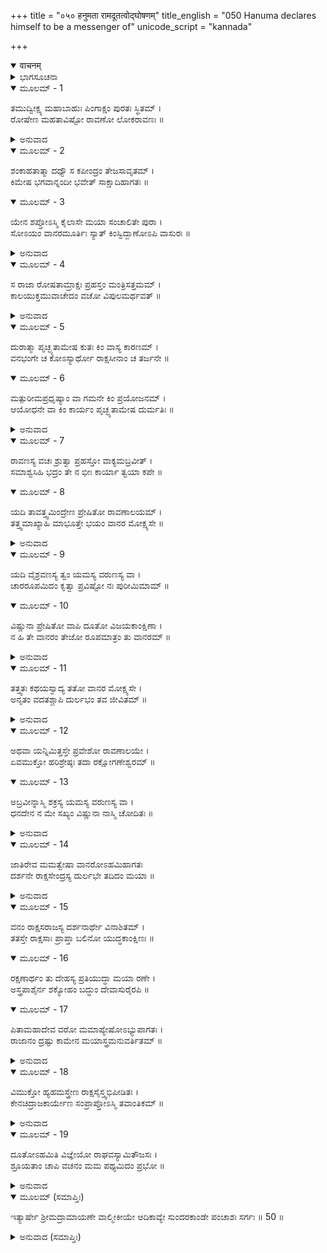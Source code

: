 +++
title = "०५० हनुमता रामदूतत्वोद्घोषणम्"
title_english = "050 Hanuma declares himself to be a messenger of"
unicode_script = "kannada"

+++
<details open><summary>वाचनम्</summary>

<div class="audioEmbed"  caption="श्रीराम-हरिसीताराममूर्ति-घनपाठिभ्यां वचनम्" src="https://archive.org/download/Ramayana-recitation-Sriram-harisItArAmamUrti-Ghanapaati-v2/Kanda_5/Kanda_5_SK-050-Hanuma_declares_himself_to_be_a_messenger_of.mp3"></div>
</details>



<details><summary>ಭಾಗಸೂಚನಾ</summary>

ರಾವಣನು ಪ್ರಹಸ್ತನ ಮೂಲಕ ಹನುಮಂತನು ಲಂಕೆಗೆ ಬಂದುದರ ಕಾರಣವನ್ನು ಪ್ರಶ್ನಿಸಿದುದು, ತಾನು ಶ್ರೀರಾಮನ ದೂತನೆಂದು ಹನುಮಂತನು ಹೇಳಿದುದು
</details>

<details open><summary>ಮೂಲಮ್ - 1</summary>

ತಮುದ್ವೀಕ್ಷ್ಯ ಮಹಾಬಾಹುಃ ಪಿಂಗಾಕ್ಷಂ ಪುರತಃ ಸ್ಥಿತಮ್ ।  
ರೋಷೇಣ ಮಹತಾವಿಷ್ಟೋ ರಾವಣೋ ಲೋಕರಾವಣಃ ॥
</details>

<details><summary>ಅನುವಾದ</summary>

ಮಹಾಬಾಹುವೂ, ಲೋಕಕಂಟಕನೂ ಆದ ರಾವಣನು ತನ್ನ ಮುಂಭಾಗದಲ್ಲಿಯೇ ನಿಂತಿದ್ದ ಕಂದು ಬಣ್ಣದ ಕಣ್ಣುಗಳಿಂದ ಕೂಡಿದ ಹನುಮಂತನನ್ನು ಪರಿಶೀಲಿಸುತ್ತಾ ನೋಡಿ ಕೋಪೋದ್ರಿಕ್ತನಾದನು.॥1॥
</details>

<details open><summary>ಮೂಲಮ್ - 2</summary>

ಶಂಕಾಹತಾತ್ಮಾ ದಧ್ಯೌ ಸ ಕಪೀಂದ್ರಂ ತೇಜಸಾವೃತಮ್ ।  
ಕಿಮೇಷ ಭಗವಾನ್ನಂದೀ ಭವೇತ್ ಸಾಕ್ಷಾದಿಹಾಗತಃ ॥
</details>

<details open><summary>ಮೂಲಮ್ - 3</summary>

ಯೇನ ಶಪ್ತೋಽಸ್ಮಿ ಕೈಲಾಸೇ ಮಯಾ ಸಂಚಾಲಿತೇ ಪುರಾ ।  
ಸೋಽಯಂ ವಾನರಮೂರ್ತಿಃ ಸ್ಯಾತ್ ಕಿಂಸ್ವಿದ್ಬಾಣೋಽಪಿ ವಾಸುರಃ ॥
</details>

<details><summary>ಅನುವಾದ</summary>

ಮಹಾತೇಜಸ್ಸಿನಿಂದ ಪ್ರಕಾಶಿಸುತ್ತಿರುವ ಕಪಿವರನನ್ನು ನೋಡಿ, ಸಂಶಯಚಿತ್ತನಾಗಿ ಇಂತು ಆಲೋಚಿಸಿದನು - ‘‘ಹಿಂದೊಮ್ಮೆ ನಾನು ಕೈಲಾಸಪರ್ವತವನ್ನು ಕದಲಿಸಿದಾಗ ನಂದಿಯನ್ನು ಕಪಿಯೆಂದು ಹಾಸ್ಯಮಾಡಿದ್ದೆನು. ಆಗ ಕುಪಿತನಾದ ನಂದೀಶ್ವರನು ‘ಕಪಿಯಿಂದಲೇ ನೀನು ವಿನಾಶ ಹೊಂದುವೆ’ ಎಂದು ಶಾಪವನ್ನಿತ್ತಿದ್ದನು. ಈಗ ಆ ನಂದಿಯೇ ಈ ರೂಪದಿಂದ ಪ್ರತ್ಯಕ್ಷವಾಗಿ ಇಲ್ಲಿಗೆ ಬಂದಿರುವನೇ? ಅಥವಾ ಬಾಣಾಸುರನೇನಾದರೂ ಕಪಿರೂಪವನ್ನು ಧರಿಸಿ ಬಂದಿರುವನೇ?॥2-3॥
</details>

<details open><summary>ಮೂಲಮ್ - 4</summary>

ಸ ರಾಜಾ ರೋಷತಾಮ್ರಾಕ್ಷಃ ಪ್ರಹಸ್ತಂ ಮಂತ್ರಿಸತ್ತಮಮ್ ।  
ಕಾಲಯುಕ್ತಮುವಾಚೇದಂ ವಚೋ ವಿಪುಲಮರ್ಥವತ್ ॥
</details>

<details><summary>ಅನುವಾದ</summary>

ಹೀಗೆ ಯೋಚಿಸುತ್ತಾ ಕೋಪದಿಂದ ಕೆಂಗಣ್ಣನಾಗಿದ್ದ ರಾಕ್ಷಸ ರಾಜನು ಅಮಾತ್ಯಶ್ರೇಷ್ಠನಾದ ಪ್ರಹಸ್ತನನ್ನು ನೋಡಿ, ಸಂದರ್ಭೋಚಿತವಾದ, ಅನೇಕಾರ್ಥಗಳುಳ್ಳ ಮಾತನ್ನು ಹೇಳಿದನು-॥4॥
</details>

<details open><summary>ಮೂಲಮ್ - 5</summary>

ದುರಾತ್ಮಾ ಪೃಚ್ಛ್ಯತಾಮೇಷ ಕುತಃ ಕಿಂ ವಾಸ್ಯ ಕಾರಣಮ್ ।  
ವನಭಂಗೇ ಚ ಕೋಽಸ್ಯಾರ್ಥೋ ರಾಕ್ಷಸೀನಾಂ ಚ ತರ್ಜನೇ ॥
</details>

<details open><summary>ಮೂಲಮ್ - 6</summary>

ಮತ್ಪುರೀಮಪ್ರಧೃಷ್ಯಾಂ ವಾ ಗಮನೇ ಕಿಂ ಪ್ರಯೋಜನಮ್ ।  
ಆಯೋಧನೇ ವಾ ಕಿಂ ಕಾರ್ಯಂ ಪೃಚ್ಛ್ಯತಾಮೇಷ ದುರ್ಮತಿಃ ॥
</details>

<details><summary>ಅನುವಾದ</summary>

ಮಹಾಮಾತ್ಯನೇ! ‘‘ಈ ದುಷ್ಟನು ಎಲ್ಲಿಂದ ಬಂದವನು? ಇಲ್ಲಿಗೆ ಬರಲು ಕಾರಣವೇನು? ಉದ್ಯಾನವನ್ನು ನಾಶಮಾಡಿದ್ದು ಯಾವ ಪ್ರಯೋಜನಕ್ಕಾಗಿ? ರಾಕ್ಷಸಿಯರನ್ನು ಭಯಪಡಿಸಿದುದು ಏಕೆ? ಯಾರಿಂದಲೂ ಎದುರಿಸಲು ಅಸಾಧ್ಯವಾದ, ದುರ್ಭೇದ್ಯವಾದ ನನ್ನ ಪಟ್ಟಣಕ್ಕೆ ಬಂದುದೇಕೆ? ಕಿಂಕರಾದಿ ರಾಕ್ಷಸರೊಡನೆ ಯುದ್ಧ ಮಾಡಿದ ಉದ್ದೇಶವೇನು? ಇವೇ ಮುಂತಾಗಿ ಈ ವಾನರನಲ್ಲಿ ಕೇಳು.’’॥5-6॥
</details>

<details open><summary>ಮೂಲಮ್ - 7</summary>

ರಾವಣಸ್ಯ ವಚಃ ಶ್ರುತ್ವಾ ಪ್ರಹಸ್ತೋ ವಾಕ್ಯಮಬ್ರವೀತ್ ।  
ಸಮಾಶ್ವಸಿಹಿ ಭದ್ರಂ ತೇ ನ ಭೀಃ ಕಾರ್ಯಾ ತ್ವಯಾ ಕಪೇ ॥
</details>

<details open><summary>ಮೂಲಮ್ - 8</summary>

ಯದಿ ತಾವತ್ತ್ವಮಿಂದ್ರೇಣ ಪ್ರೇಷಿತೋ ರಾವಣಾಲಯಮ್ ।  
ತತ್ತ್ವಮಾಖ್ಯಾಹಿ ಮಾಭೂತ್ತೇ ಭಯಂ ವಾನರ ಮೋಕ್ಷ್ಯಸೇ ॥
</details>

<details><summary>ಅನುವಾದ</summary>

ರಾವಣನ ಮಾತನ್ನು ಕೇಳಿ ಪ್ರಹಸ್ತನು ವಾನರನ ಬಳಿ ಹೀಗೆ ಕೇಳಿದನು - ‘‘ಕಪೀಶ್ವರನೇ! ನಿನಗೆ ಮಂಗಳವಾಗಲೀ. ನೀನಿಲ್ಲಿ ಭಯಗೊಳ್ಳುವ ಕಾರಣವಿಲ್ಲ. ನಮ್ಮಲ್ಲಿ ವಿಶ್ವಾಸವನ್ನಿಡು. ನಿಜವನ್ನು ಹೇಳು. ಇಂದ್ರನಿಂದ ಕಳುಹಲ್ಪಟ್ಟು ನೀನಿಲ್ಲಿಗೆ ಬಂದಿರುವೆಯಾ? ಭಯಪಡುವ ಕಾರಣವಿಲ್ಲ. ನಿಜ ಹೇಳಿದರೆ ಬಿಡುಗಡೆ ಹೊಂದುವೆ.॥7-8॥
</details>

<details open><summary>ಮೂಲಮ್ - 9</summary>

ಯದಿ ವೈಶ್ರವಣಸ್ಯ ತ್ವಂ ಯಮಸ್ಯ ವರುಣಸ್ಯ ವಾ ।  
ಚಾರರೂಪಮಿದಂ ಕೃತ್ವಾ ಪ್ರವಿಷ್ಟೋ ನಃ ಪುರೀಮಿಮಾಮ್ ॥
</details>

<details open><summary>ಮೂಲಮ್ - 10</summary>

ವಿಷ್ಣುನಾ ಪ್ರೇಷಿತೋ ವಾಪಿ ದೂತೋ ವಿಜಯಕಾಂಕ್ಷಿಣಾ ।  
ನ ಹಿ ತೇ ವಾನರಂ ತೇಜೋ ರೂಪಮಾತ್ರಂ ತು ವಾನರಮ್ ॥
</details>

<details><summary>ಅನುವಾದ</summary>

ಗೂಢಚಾರಿಯಾಗಿ ನೀನು ನಮ್ಮ ನಗರವನ್ನು ಪ್ರವೇಶಿಸಿರುವೆಯಾ? ನಿನ್ನನ್ನು ಇಲ್ಲಿಗೆ ಕಳುಹಿಸಿದವರು ಕುಬೇರನೋ? ಯಮನೋ? ವರುಣನೋ? ಅಲ್ಲದಿದ್ದರೆ ವಿಜಯಾಕಾಂಕ್ಷೆಯಿಂದ ವಿಷ್ಣುವೇ ನಿನ್ನನ್ನು ದೂತನಾಗಿ ಇಲ್ಲಿಗೆ ಕಳಿಸಿರುವನೇ? ನಿನ್ನ ರೂಪಮಾತ್ರ ವಾನರನದು. ಇಂತಹ ಅದ್ಭುತವಾದ ನಿನ್ನ ತೇಜಸ್ಸು ವಾನರ ಮಾತ್ರರಿಗೆ ಇರಲಾರದು.॥9-10॥
</details>

<details open><summary>ಮೂಲಮ್ - 11</summary>

ತತ್ತ್ವತಃ ಕಥಯಸ್ವಾದ್ಯ ತತೋ ವಾನರ ಮೋಕ್ಷ್ಯಸೇ ।  
ಅನೃತಂ ವದತಶ್ಚಾಪಿ ದುರ್ಲಭಂ ತವ ಜೀವಿತಮ್ ॥
</details>

<details><summary>ಅನುವಾದ</summary>

ಎಲೈ ವಾನರಾ! ನಿಜವನ್ನು ಹೇಳಿದರೆ ನೀನು ಈಗಲೇ ಬಂಧನಮುಕ್ತನಾಗುವೆ. ಸುಳ್ಳನ್ನು ಹೇಳಿದರೆ ಪ್ರಾಣಗಳನ್ನು ಕಳಕೊಳ್ಳಬೇಕಾದೀತು.॥11॥
</details>

<details open><summary>ಮೂಲಮ್ - 12</summary>

ಅಥವಾ ಯನ್ನಿಮಿತ್ತಸ್ತೇ ಪ್ರವೇಶೋ ರಾವಣಾಲಯೇ ।  
ಏವಮುಕ್ತೋ ಹರಿಶ್ರೇಷ್ಠಃ ತದಾ ರಕ್ಷೋಗಣೇಶ್ವರಮ್ ॥
</details>

<details open><summary>ಮೂಲಮ್ - 13</summary>

ಅಬ್ರವೀನ್ನಾಸ್ಮಿ ಶಕ್ರಸ್ಯ ಯಮಸ್ಯ ವರುಣಸ್ಯ ವಾ ।  
ಧನದೇನ ನ ಮೇ ಸಖ್ಯಂ ವಿಷ್ಣುನಾ ನಾಸ್ಮಿ ಚೋದಿತಃ ॥
</details>

<details><summary>ಅನುವಾದ</summary>

ಅಥವಾ ನೀನು ಈ ರಾವಣನಗರವನ್ನು ಏಕೆ ಪ್ರವೇಶಿಸಿದೆ?’’ ಎಂದು ಪ್ರಹಸ್ತನು ಕೇಳಿದಾಗ ಹನುಮಂತನು ರಾವಣನಲ್ಲಿ ಹೀಗೆ ಹೇಳಿದನು - ‘‘ನಾನು ಇಂದ್ರ, ಯಮ, ವರುಣ ಹೀಗೆ ಯಾರ ದೂತನೂ ಅಲ್ಲ. ಕುಬೇರನ ಸ್ನೇಹಿತನೂ ಅಲ್ಲ. ನಾನು ವಿಷ್ಣುವಿನ ಪ್ರೇರಣೆಯಿಂದ ಬಂದವನೂ ಅಲ್ಲ.॥12-13॥
</details>

<details open><summary>ಮೂಲಮ್ - 14</summary>

ಜಾತಿರೇವ ಮಮತ್ವೇಷಾ ವಾನರೋಽಹಮಿಹಾಗತಃ  
ದರ್ಶನೇ ರಾಕ್ಷಸೇಂದ್ರಸ್ಯ ದುರ್ಲಭೇ ತದಿದಂ ಮಯಾ ॥
</details>

<details><summary>ಅನುವಾದ</summary>

ನಾನು ವೇಷವನ್ನು ಬದಲಾಯಿಸಿ ಬಂದವನೂ ಅಲ್ಲ. ಹುಟ್ಟಿನಿಂದಲೇ ವಾನರನು ನಾನು. ಅದೇ ನಿಜರೂಪದಿಂದ ಇಲ್ಲಿಗೆ ಬಂದಿರುವೆನು. ರಾಕ್ಷಸರಾಜನಾದ ನಿನ್ನ ದರ್ಶನವು ಬಹಳ ಕಷ್ಟಕರವಾದುದರಿಂದ ನಾನು ಹೀಗೆ ಮಾಡಬೇಕಾಯಿತು.॥14॥
</details>

<details open><summary>ಮೂಲಮ್ - 15</summary>

ವನಂ ರಾಕ್ಷಸರಾಜಸ್ಯ ದರ್ಶನಾರ್ಥೇ ವಿನಾಶಿತಮ್ ।  
ತತಸ್ತೇ ರಾಕ್ಷಸಾಃ ಪ್ರಾಪ್ತಾ ಬಲಿನೋ ಯುದ್ಧಕಾಂಕ್ಷಿಣಃ ॥
</details>

<details open><summary>ಮೂಲಮ್ - 16</summary>

ರಕ್ಷಣಾರ್ಥಂ ತು ದೇಹಸ್ಯ ಪ್ರತಿಯುದ್ಧಾ ಮಯಾ ರಣೇ ।  
ಅಸ್ತ್ರಪಾಶೈರ್ನ ಶಕ್ಯೋಹಂ ಬದ್ಧುಂ ದೇವಾಸುರೈರಪಿ ॥
</details>

<details open><summary>ಮೂಲಮ್ - 17</summary>

ಪಿತಾಮಹಾದೇವ ವರೋ ಮಮಾಪ್ಯೇಷೋಽಭ್ಯುಪಾಗತಃ ।  
ರಾಜಾನಂ ದ್ರಷ್ಟು ಕಾಮೇನ ಮಯಾಸ್ತ್ರಮನುವರ್ತಿತಮ್ ॥
</details>

<details><summary>ಅನುವಾದ</summary>

ನಿನ್ನನ್ನು ನೋಡಲಿಕ್ಕಾಗಿಯೇ ವನವನ್ನು ನಾಶಮಾಡಿದೆ. ಆಗ ಬಲಶಾಲಿಗಳಾದ ರಾಕ್ಷಸರು ಯುದ್ಧಾಕಾಂಕ್ಷೆಯಿಂದ ಬಂದರು. ನಾನು ದೇಹ ರಕ್ಷಣೆಗಾಗಿ ಅವರನ್ನು ಎದುರಿಸಿ, ಯುದ್ಧಮಾಡಬೇಕಾಯಿತು. ಸುರಾಸುರರೆಲ್ಲಾ ಸೇರಿದರೂ ನನ್ನನ್ನು ಅಸ್ತ್ರಗಳಿಂದ ಬಂಧಿಸಲಾರರು. ನಿನ್ನ ಕುಮಾರನಿಗೆ ಬ್ರಹ್ಮಾಸ್ತ್ರವನ್ನು ಕರುಣಿಸಿದ ಬ್ರಹ್ಮದೇವರೇ ನನಗೆ ಈ ವರವನ್ನು ಕೊಟ್ಟಿರುವನು. ರಾಕ್ಷಸರಾಜನಾದ ನಿನ್ನನ್ನು ನೋಡಲೆಂದೇ ಉದ್ದೇಶಪೂರ್ವಕವಾಗಿ ಈ ಬ್ರಹ್ಮಾಸ್ತ್ರಕ್ಕೆ ನಾನೇ ಕಟ್ಟಿಬಿದ್ದಿರುವೆ.॥15-17॥
</details>

<details open><summary>ಮೂಲಮ್ - 18</summary>

ವಿಮುಕ್ತೋ ಹ್ಯಹಮಸ್ತ್ರೇಣ ರಾಕ್ಷಸೈಸ್ತ್ವಭಿಪೀಡಿತಃ ।  
ಕೇನಚಿದ್ರಾಜಕಾರ್ಯೇಣ ಸಂಪ್ರಾಪ್ತೋಽಸ್ಮಿ ತವಾಂತಿಕಮ್ ॥
</details>

<details><summary>ಅನುವಾದ</summary>

ನಾನು ಬ್ರಹ್ಮಾಸ್ತ್ರದ ಬಂಧನದಿಂದ ಪೂರ್ತಿಯಾಗಿ ಬಿಡುಗಡೆ ಹೊಂದಿರುವೆನು. ಯಾವುದೋ ರಾಜಕಾರ್ಯದ ನಿಮಿತ್ತವಾಗಿ ನಾನು ಇಲ್ಲಿಗೆ ಬಂದಿರುವೆನು. ನಿನ್ನನ್ನು ನೋಡಲೆಂದೇ ಈ ರಾಕ್ಷಸರ ಕಿರುಕುಳವನ್ನು ಸಹಿಸಿಕೊಂಡಿರುತ್ತೇನೆ.॥18॥
</details>

<details open><summary>ಮೂಲಮ್ - 19</summary>

ದೂತೋಽಹಮಿತಿ ವಿಜ್ಞೇಯೋ ರಾಘವಸ್ಯಾಮಿತೌಜಸಃ ।  
ಶ್ರೂಯತಾಂ ಚಾಪಿ ವಚನಂ ಮಮ ಪಥ್ಯಮಿದಂ ಪ್ರಭೋ ॥
</details>

<details><summary>ಅನುವಾದ</summary>

ರಾಜನೇ! ಭಾರೀ ಪರಾಕ್ರಮಶಾಲಿಯಾದ ಶ್ರೀರಾಮನ ದೂತನೆಂದು ನನ್ನನ್ನು ತಿಳಿದುಕೊ. ನಿನಗೆ ಹಿತವಾಗುವಂತಹ ನನ್ನ ಮಾತನ್ನು ಮನಸ್ಸಿಟ್ಟು ಕೇಳು.’’॥19॥
</details>

<details open><summary>ಮೂಲಮ್ (ಸಮಾಪ್ತಿಃ)</summary>

ಇತ್ಯಾರ್ಷೇ ಶ್ರೀಮದ್ರಾಮಾಯಣೇ ವಾಲ್ಮೀಕೀಯೇ ಆದಿಕಾವ್ಯೇ ಸುಂದರಕಾಂಡೇ ಪಂಚಾಶಃ ಸರ್ಗಃ ॥ 50 ॥
</details>

<details><summary>ಅನುವಾದ (ಸಮಾಪ್ತಿಃ)</summary>

ಮಹರ್ಷಿವಾಲ್ಮೀಕಿ ವಿರಚಿತ ಆದಿಕಾವ್ಯವಾದ ಶ್ರೀಮದ್ರಾಮಾಯಣದ ಸುಂದರಕಾಂಡದಲ್ಲಿ ಐವತ್ತನೆಯ ಸರ್ಗವು ಮುಗಿಯಿತು.
</details>
